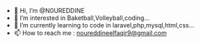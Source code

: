 - 👋 Hi, I’m @N0UREDDINE
- 👀 I’m interested in Baketball,Volleyball,coding...
- 🌱 I’m currently learning to code in laravel,php,mysql,html,css...
- 📫 How to reach me : noureddineelfaqir9@gmail.com

<!---
N0UREDDINE/N0UREDDINE is a ✨ special ✨ repository because its `README.md` (this file) appears on your GitHub profile.
You can click the Preview link to take a look at your changes.
--->
